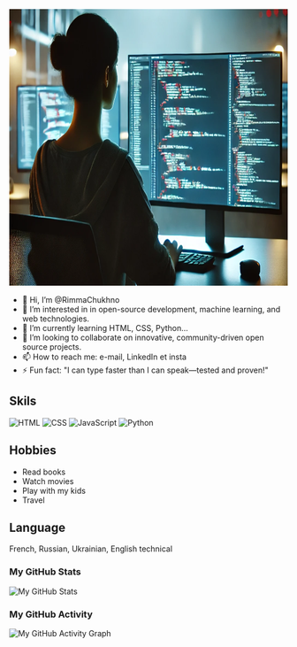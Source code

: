 <img src="https://github.com/RimmaChukhno/assets/blob/main/ea9004.png?raw=true" width="900" height="500">

- 👋 Hi, I’m @RimmaChukhno
- 👀 I’m interested in  in open-source development, machine learning, and web technologies.
- 🌱 I’m currently learning HTML, CSS, Python...
- 💞️ I’m looking to collaborate on innovative, community-driven open source projects.
- 📫 How to reach me: e-mail, LinkedIn et insta
- ⚡ Fun fact:  "I can type faster than I can speak—tested and proven!"

<!---
RimmaChukhno/RimmaChukhno is a ✨ special ✨ repository because its `README.md` (this file) appears on your GitHub profile.
You can click the Preview link to take a look at your changes.
--->

## Skils
![HTML](https://img.shields.io/badge/-HTML5-black?style=flat-square&logo=html5&logoColor=E34F26)
![CSS](https://img.shields.io/badge/-CSS3-black?style=flat-square&logo=css3&logoColor=1572B6)
![JavaScript](https://img.shields.io/badge/-JavaScript-black?style=flat-square&logo=javascript&logoColor=F7DF1E)
![Python](https://img.shields.io/badge/-Python-black?style=flat-square&logo=python&logoColor=3776AB)

## Hobbies
- Read books
- Watch movies
- Play with my kids
- Travel
  
## Language
French, Russian, Ukrainian, English technical


### My GitHub Stats
![My GitHub Stats](https://github-readme-stats.vercel.app/api?username=RimmaChukhno&show_icons=true&count_private=true&hide_title=true&hide=prs)

### My GitHub Activity
![My GitHub Activity Graph](https://github-readme-activity-graph.vercel.app/graph?username=RimmaChukhno&theme=react)


